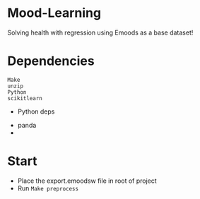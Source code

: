 # Mood-Learning
Solving health with regression using Emoods as a base dataset! 


# Dependencies
```
Make
unzip
Python
scikitlearn
```
* Python deps
- panda
- 

# Start
* Place the export.emoodsw file in root of project
* Run ```Make preprocess```
